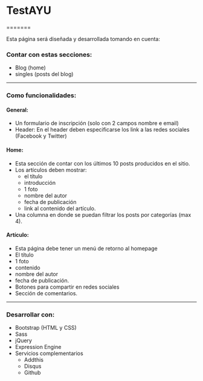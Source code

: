 # TestAYU
=======

Esta página será diseñada y desarrollada tomando en cuenta:

### Contar con estas secciones:

- Blog (home)
- singles (posts del blog)

---

### Como funcionalidades:

#### General:

- Un formulario de inscripción (solo con 2 campos nombre e email)
- Header: En el header deben especificarse los link a las redes sociales (Facebook y Twitter)

#### Home:
- Esta sección de contar con los últimos 10 posts producidos en el sitio.
- Los artículos deben mostrar:
  - el título
  - introducción
  - 1 foto
  - nombre del autor
  - fecha de publicación
  - link al contenido del artículo.
- Una columna en donde se puedan filtrar los posts por categorías (max 4).

#### Artículo:
- Esta página debe tener un menú de retorno al homepage
- El título
- 1 foto
- contenido
- nombre del autor
- fecha de publicación.
- Botones para compartir en redes sociales
- Sección de comentarios.

---

### Desarrollar con:

- Bootstrap (HTML y CSS)
- Sass
- jQuery
- Expression Engine
- Servicios complementarios
  - Addthis
  - Disqus
  - Github
